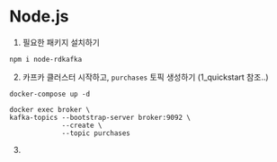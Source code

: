 Node.js
=======

1) 필요한 패키지 설치하기
```
npm i node-rdkafka
```

2) 카프카 클러스터 시작하고, `purchases` 토픽 생성하기 (1_quickstart 참조..)
```
docker-compose up -d 

docker exec broker \
kafka-topics --bootstrap-server broker:9092 \
             --create \
             --topic purchases
```

3) 